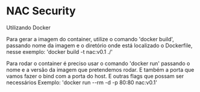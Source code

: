 # NAC Security

Utilizando Docker

Para gerar a imagem do container, utilize o comando 'docker build', passando nome da imagem e o diretório onde está localizado o Dockerfile, nesse exemplo: 'docker build -t nac:v0.1 ./'

Para rodar o container é preciso usar o comando 'docker run' passando o nome e a versão da imagem que pretendemos rodar. E também a porta que vamos fazer o bind com a porta do host. E outras flags que possam ser necessários Exemplo: 'docker run --rm -d -p 80:80 nac:v0.1'
